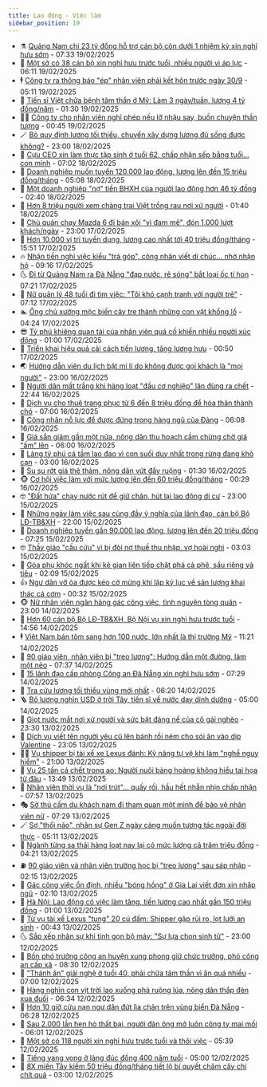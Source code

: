 ```yaml
---
title: Lao động - Việc làm
sidebar_position: 19
---
```


<!-- dantri-lao-dong-viec-lam:START -->
- ⚗️ [Quảng Nam chi 23 tỷ đồng hỗ trợ cán bộ còn dưới 1 nhiệm kỳ xin nghỉ hưu sớm](https://dantri.com.vn/lao-dong-viec-lam/quang-nam-chi-23-ty-dong-ho-tro-can-bo-con-duoi-1-nhiem-ky-xin-nghi-huu-som-20250219135449213.htm) - 07:33 19/02/2025
- 🙉 [Một sở có 38 cán bộ xin nghỉ hưu trước tuổi, nhiều người vì áp lực](https://dantri.com.vn/lao-dong-viec-lam/mot-so-co-38-can-bo-xin-nghi-huu-truoc-tuoi-nhieu-nguoi-vi-ap-luc-20250219123718211.htm) - 06:11 19/02/2025
- 🕴 [Công ty ra thông báo &quot;ép&quot; nhân viên phải kết hôn trước ngày 30/9](https://dantri.com.vn/lao-dong-viec-lam/cong-ty-ra-thong-bao-ep-nhan-vien-phai-ket-hon-truoc-ngay-309-20250219111759274.htm) - 05:11 19/02/2025
- 🧐 [Tiến sĩ Việt chữa bệnh tâm thần ở Mỹ: Làm 3 ngày/tuần, lương 4 tỷ đồng/năm](https://dantri.com.vn/lao-dong-viec-lam/tien-si-viet-chua-benh-tam-than-o-my-lam-3-ngaytuan-luong-4-ty-dongnam-20250218114330457.htm) - 01:30 19/02/2025
- 🧑‍💻 [Công ty cho nhân viên nghỉ phép nếu lỡ nhậu say, buồn chuyện thần tượng](https://dantri.com.vn/lao-dong-viec-lam/cong-ty-cho-nhan-vien-nghi-phep-neu-lo-nhau-say-buon-chuyen-than-tuong-20250218130403140.htm) - 00:45 19/02/2025
- 🪄 [Bỏ quy định lương tối thiểu, chuyển xây dựng lương đủ sống được không?](https://dantri.com.vn/lao-dong-viec-lam/bo-quy-dinh-luong-toi-thieu-chuyen-xay-dung-luong-du-song-duoc-khong-20250218202637781.htm) - 23:00 18/02/2025
- 🦣 [Cựu CEO xin làm thực tập sinh ở tuổi 62, chấp nhận sếp bằng tuổi… con mình](https://dantri.com.vn/lao-dong-viec-lam/cuu-ceo-xin-lam-thuc-tap-sinh-o-tuoi-62-chap-nhan-sep-bang-tuoi-con-minh-20250218122710238.htm) - 07:02 18/02/2025
- 🎡 [Doanh nghiệp muốn tuyển 120.000 lao động, lương lên đến 15 triệu đồng/tháng](https://dantri.com.vn/lao-dong-viec-lam/doanh-nghiep-muon-tuyen-120000-lao-dong-luong-len-den-15-trieu-dongthang-20250218111729285.htm) - 05:08 18/02/2025
- 🦍 [Một doanh nghiệp &quot;nợ&quot; tiền BHXH của người lao động hơn 46 tỷ đồng](https://dantri.com.vn/lao-dong-viec-lam/mot-doanh-nghiep-no-tien-bhxh-cua-nguoi-lao-dong-hon-46-ty-dong-20250217102511934.htm) - 02:40 18/02/2025
- 🫶 [Hơn 8 triệu người xem chàng trai Việt trồng rau nơi xứ người](https://dantri.com.vn/lao-dong-viec-lam/hon-8-trieu-nguoi-xem-chang-trai-viet-trong-rau-noi-xu-nguoi-20250218080115925.htm) - 01:40 18/02/2025
- 🥸 [Chủ quán chạy Mazda 6 đi bán xôi &quot;vì đam mê&quot;, đón 1.000 lượt khách/ngày](https://dantri.com.vn/lao-dong-viec-lam/chu-quan-chay-mazda-6-di-ban-xoi-vi-dam-me-don-1000-luot-khachngay-20250217193403266.htm) - 23:00 17/02/2025
- 🎡 [Hơn 10.000 vị trí tuyển dụng, lương cao nhất tới 40 triệu đồng/tháng](https://dantri.com.vn/lao-dong-viec-lam/hon-10000-vi-tri-tuyen-dung-luong-cao-nhat-toi-40-trieu-dongthang-20250217210548175.htm) - 15:51 17/02/2025
- 🔥 [Nhận tiền nghỉ việc kiểu &quot;trả góp&quot;, công nhân viết di chúc... nhờ nhận hộ](https://dantri.com.vn/lao-dong-viec-lam/nhan-tien-nghi-viec-kieu-tra-gop-cong-nhan-viet-di-chuc-nho-nhan-ho-20250217153454032.htm) - 09:16 17/02/2025
- 🌜 [Đi từ Quảng Nam ra Đà Nẵng &quot;đạp nước, rẽ sóng&quot; bắt loại ốc tí hon](https://dantri.com.vn/lao-dong-viec-lam/di-tu-quang-nam-ra-da-nang-dap-nuoc-re-song-bat-loai-oc-ti-hon-20250216184843494.htm) - 07:21 17/02/2025
- 🤭 [Nữ quản lý 48 tuổi đi tìm việc: &quot;Tôi khó cạnh tranh với người trẻ&quot;](https://dantri.com.vn/lao-dong-viec-lam/nu-quan-ly-48-tuoi-di-tim-viec-toi-kho-canh-tranh-voi-nguoi-tre-20250217124519294.htm) - 07:12 17/02/2025
- 🏊 [Ông chủ xưởng mộc biến cây tre thành những con vật khổng lồ](https://dantri.com.vn/lao-dong-viec-lam/ong-chu-xuong-moc-bien-cay-tre-thanh-nhung-con-vat-khong-lo-20250216172426386.htm) - 04:24 17/02/2025
- 😎 [Tỷ phú khiêng quan tài của nhân viên quá cố khiến nhiều người xúc động](https://dantri.com.vn/lao-dong-viec-lam/ty-phu-khieng-quan-tai-cua-nhan-vien-qua-co-khien-nhieu-nguoi-xuc-dong-20250215173916658.htm) - 01:00 17/02/2025
- 🤖 [Triển khai hiệu quả cải cách tiền lương, tăng lương hưu](https://dantri.com.vn/lao-dong-viec-lam/trien-khai-hieu-qua-cai-cach-tien-luong-tang-luong-huu-20250216221456523.htm) - 00:50 17/02/2025
- 🌏 [Hướng dẫn viên du lịch bật mí lí do không được gọi khách là &quot;mọi người&quot;](https://dantri.com.vn/lao-dong-viec-lam/huong-dan-vien-du-lich-bat-mi-li-do-khong-duoc-goi-khach-la-moi-nguoi-20250215165005101.htm) - 23:00 16/02/2025
- 🦏 [Người dân mất trắng khi hàng loạt &quot;đầu cơ nghiệp&quot; lăn đùng ra chết](https://dantri.com.vn/lao-dong-viec-lam/nguoi-dan-mat-trang-khi-hang-loat-dau-co-nghiep-lan-dung-ra-chet-20250214182523807.htm) - 22:44 16/02/2025
- 🤔 [Dịch vụ cho thuê trang phục từ 6 đến 8 triệu đồng để hóa thân thành chó](https://dantri.com.vn/lao-dong-viec-lam/dich-vu-cho-thue-trang-phuc-tu-6-den-8-trieu-dong-de-hoa-than-thanh-cho-20250216125806436.htm) - 07:00 16/02/2025
- 🌮 [Công nhân nỗ lực để được đứng trong hàng ngũ của Đảng](https://dantri.com.vn/lao-dong-viec-lam/cong-nhan-no-luc-de-duoc-dung-trong-hang-ngu-cua-dang-20250216123314056.htm) - 06:08 16/02/2025
- 💪 [Giá sắn giảm gần một nửa, nông dân thu hoạch cầm chừng chờ giá &quot;ấm&quot; lên](https://dantri.com.vn/lao-dong-viec-lam/gia-san-giam-gan-mot-nua-nong-dan-thu-hoach-cam-chung-cho-gia-am-len-20250214114825725.htm) - 06:00 16/02/2025
- 💪 [Làng tỷ phú cá tầm lao đao vì con suối duy nhất trong rừng đang khô cạn](https://dantri.com.vn/lao-dong-viec-lam/lang-ty-phu-ca-tam-lao-dao-vi-con-suoi-duy-nhat-trong-rung-dang-kho-can-20250215153822436.htm) - 03:00 16/02/2025
- 🦒 [Su su rớt giá thê thảm, nông dân vứt đầy ruộng](https://dantri.com.vn/lao-dong-viec-lam/su-su-rot-gia-the-tham-nong-dan-vut-day-ruong-20250215085948344.htm) - 01:30 16/02/2025
- 🐵 [Cơ hội việc làm với mức lương lên đến 60 triệu đồng/tháng](https://dantri.com.vn/lao-dong-viec-lam/co-hoi-viec-lam-voi-muc-luong-len-den-60-trieu-dongthang-20250215151609017.htm) - 00:29 16/02/2025
- 🤓 [&quot;Đất hứa&quot; chạy nước rút để giữ chân, hút lại lao động di cư](https://dantri.com.vn/lao-dong-viec-lam/dat-hua-chay-nuoc-rut-de-giu-chan-hut-lai-lao-dong-di-cu-20250214161949915.htm) - 23:00 15/02/2025
- 🧐 [Những ngày làm việc sau cùng đầy ý nghĩa của lãnh đạo, cán bộ Bộ LĐ-TB&amp;XH](https://dantri.com.vn/lao-dong-viec-lam/nhung-ngay-lam-viec-sau-cung-day-y-nghia-cua-lanh-dao-can-bo-bo-ld-tbxh-20250215162516963.htm) - 22:00 15/02/2025
- 💪 [Doanh nghiệp tuyển gần 90.000 lao động, lương lên đến 20 triệu đồng](https://dantri.com.vn/lao-dong-viec-lam/doanh-nghiep-tuyen-gan-90000-lao-dong-luong-len-den-20-trieu-dong-20250215122515091.htm) - 07:25 15/02/2025
- 🤓 [Thầy giáo &quot;cầu cứu&quot; vì bị đòi nợ thuế thu nhập, vợ hoài nghi](https://dantri.com.vn/lao-dong-viec-lam/thay-giao-cau-cuu-vi-bi-doi-no-thue-thu-nhap-vo-hoai-nghi-20250214140937439.htm) - 03:03 15/02/2025
- 💯 [Góa phụ khóc ngất khi kẻ gian liên tiếp chặt phá cà phê, sầu riêng và tiêu](https://dantri.com.vn/lao-dong-viec-lam/goa-phu-khoc-ngat-khi-ke-gian-lien-tiep-chat-pha-ca-phe-sau-rieng-va-tieu-20250214200849916.htm) - 02:09 15/02/2025
- 👍 [Ngư dân vỡ òa được kéo cờ mừng khi lập kỷ lục về sản lượng khai thác cá cơm](https://dantri.com.vn/lao-dong-viec-lam/ngu-dan-vo-oa-duoc-keo-co-mung-khi-lap-ky-luc-ve-san-luong-khai-thac-ca-com-20250214231151228.htm) - 00:32 15/02/2025
- 🐵 [Nữ nhân viên ngân hàng gác công việc, tình nguyện tòng quân](https://dantri.com.vn/lao-dong-viec-lam/nu-nhan-vien-ngan-hang-gac-cong-viec-tinh-nguyen-tong-quan-20250214114121205.htm) - 23:00 14/02/2025
- 💂 [Hơn 60 cán bộ Bộ LĐ-TB&amp;XH, Bộ Nội vụ xin nghỉ hưu trước tuổi](https://dantri.com.vn/lao-dong-viec-lam/hon-60-can-bo-bo-ld-tbxh-bo-noi-vu-xin-nghi-huu-truoc-tuoi-20250214152911151.htm) - 14:56 14/02/2025
- 🕴 [Việt Nam bán tôm sang hơn 100 nước, lớn nhất là thị trường Mỹ](https://dantri.com.vn/lao-dong-viec-lam/viet-nam-ban-tom-sang-hon-100-nuoc-lon-nhat-la-thi-truong-my-20250214165617841.htm) - 11:21 14/02/2025
- 👀 [90 giáo viên, nhân viên bị &quot;treo lương&quot;: Hướng dẫn một đường, làm một nẻo](https://dantri.com.vn/lao-dong-viec-lam/90-giao-vien-nhan-vien-bi-treo-luong-huong-dan-mot-duong-lam-mot-neo-20250214124357160.htm) - 07:37 14/02/2025
- 🦄 [15 lãnh đạo cấp phòng Công an Đà Nẵng xin nghỉ hưu sớm](https://dantri.com.vn/lao-dong-viec-lam/15-lanh-dao-cap-phong-cong-an-da-nang-xin-nghi-huu-som-20250214112848827.htm) - 07:29 14/02/2025
- 🔭 [Tra cứu lương tối thiểu vùng mới nhất](https://dantri.com.vn/lao-dong-viec-lam/tra-cuu-luong-toi-thieu-vung-moi-nhat-20250214104100838.htm) - 06:20 14/02/2025
- 🪜 [Bỏ lương nghìn USD ở trời Tây, tiến sĩ về nước dạy dinh dưỡng](https://dantri.com.vn/lao-dong-viec-lam/bo-luong-nghin-usd-o-troi-tay-tien-si-ve-nuoc-day-dinh-duong-20250213170530340.htm) - 05:00 14/02/2025
- 🌊 [Giọt nước mắt nơi xứ người và sức bật đáng nể của cô gái nghèo](https://dantri.com.vn/lao-dong-viec-lam/giot-nuoc-mat-noi-xu-nguoi-va-suc-bat-dang-ne-cua-co-gai-ngheo-20250211153006284.htm) - 23:30 13/02/2025
- 💯 [Dịch vụ viết tên người yêu cũ lên bánh rồi ném cho sói ăn vào dịp Valentine](https://dantri.com.vn/lao-dong-viec-lam/dich-vu-viet-ten-nguoi-yeu-cu-len-banh-roi-nem-cho-soi-an-vao-dip-valentine-20250213194701985.htm) - 23:05 13/02/2025
- 👨‍🏫 [Vụ shipper bị tài xế xe Lexus đánh: Kỹ năng tự vệ khi làm &quot;nghề nguy hiểm&quot;](https://dantri.com.vn/lao-dong-viec-lam/vu-shipper-bi-tai-xe-xe-lexus-danh-ky-nang-tu-ve-khi-lam-nghe-nguy-hiem-20250213154821639.htm) - 21:00 13/02/2025
- 🙉 [Vụ 25 tấn cá chết trong ao: Người nuôi bàng hoàng không hiểu tai họa từ đâu](https://dantri.com.vn/lao-dong-viec-lam/vu-25-tan-ca-chet-trong-ao-nguoi-nuoi-bang-hoang-khong-hieu-tai-hoa-tu-dau-20250213173842941.htm) - 13:49 13/02/2025
- 🦄 [Nhân viên thời vụ là &quot;nơi trút&quot;... quấy rối, hầu hết nhẫn nhịn chấp nhận](https://dantri.com.vn/lao-dong-viec-lam/nhan-vien-thoi-vu-la-noi-trut-quay-roi-hau-het-nhan-nhin-chap-nhan-20250213134013871.htm) - 07:57 13/02/2025
- 🎭 [Sở thú cấm du khách nam đi tham quan một mình để bảo vệ nhân viên nữ](https://dantri.com.vn/lao-dong-viec-lam/so-thu-cam-du-khach-nam-di-tham-quan-mot-minh-de-bao-ve-nhan-vien-nu-20250213112111228.htm) - 07:29 13/02/2025
- 🪄 [Sợ &quot;thối não&quot;, nhân sự Gen Z ngày càng muốn tương tác ngoài đời thực](https://dantri.com.vn/lao-dong-viec-lam/so-thoi-nao-nhan-su-gen-z-ngay-cang-muon-tuong-tac-ngoai-doi-thuc-20250212204550828.htm) - 05:11 13/02/2025
- 🌁 [Ngành từng sa thải hàng loạt nay lại có mức lương cả trăm triệu đồng](https://dantri.com.vn/lao-dong-viec-lam/nganh-tung-sa-thai-hang-loat-nay-lai-co-muc-luong-ca-tram-trieu-dong-20250213103944937.htm) - 04:21 13/02/2025
- ⛽️ [90 giáo viên và nhân viên trường học bị &quot;treo lương&quot; sau sáp nhập](https://dantri.com.vn/lao-dong-viec-lam/90-giao-vien-va-nhan-vien-truong-hoc-bi-treo-luong-sau-sap-nhap-20250213064703496.htm) - 02:15 13/02/2025
- 🤩 [Gác công việc ổn định, nhiều &quot;bóng hồng&quot; ở Gia Lai viết đơn xin nhập ngũ](https://dantri.com.vn/lao-dong-viec-lam/gac-cong-viec-on-dinh-nhieu-bong-hong-o-gia-lai-viet-don-xin-nhap-ngu-20250212100026947.htm) - 02:10 13/02/2025
- 🌝 [Hà Nội: Lao động có việc làm tăng, tiền lương cao nhất gần 150 triệu đồng](https://dantri.com.vn/lao-dong-viec-lam/ha-noi-lao-dong-co-viec-lam-tang-tien-luong-cao-nhat-gan-150-trieu-dong-20250212125629943.htm) - 01:00 13/02/2025
- 🤗 [Từ vụ tài xế Lexus &quot;tung&quot; 20 cú đấm: Shipper gặp rủi ro, lọt lưới an sinh](https://dantri.com.vn/lao-dong-viec-lam/tu-vu-tai-xe-lexus-tung-20-cu-dam-shipper-gap-rui-ro-lot-luoi-an-sinh-20250212212336301.htm) - 00:43 13/02/2025
- 🌜 [Sắp xếp nhân sự khi tinh gọn bộ máy: &quot;Sự lựa chọn sinh tử&quot;](https://dantri.com.vn/lao-dong-viec-lam/sap-xep-nhan-su-khi-tinh-gon-bo-may-su-lua-chon-sinh-tu-20250212143003594.htm) - 23:00 12/02/2025
- 👀 [Bốn phó trưởng công an huyện xung phong giữ chức trưởng, phó công an cấp xã](https://dantri.com.vn/lao-dong-viec-lam/bon-pho-truong-cong-an-huyen-xung-phong-giu-chuc-truong-pho-cong-an-cap-xa-20250212130836164.htm) - 08:30 12/02/2025
- 🫣 [&quot;Thánh ăn&quot; giải nghệ ở tuổi 40, phải chữa tâm thần vì ăn quá nhiều](https://dantri.com.vn/lao-dong-viec-lam/thanh-an-giai-nghe-o-tuoi-40-phai-chua-tam-than-vi-an-qua-nhieu-20250212114116251.htm) - 07:00 12/02/2025
- 🧠 [Hàng nghìn con vịt trời lao xuống phá ruộng lúa, nông dân thắp đèn xua đuổi](https://dantri.com.vn/lao-dong-viec-lam/hang-nghin-con-vit-troi-lao-xuong-pha-ruong-lua-nong-dan-thap-den-xua-duoi-20250212121827522.htm) - 06:34 12/02/2025
- 🎊 [Hơn 10 giờ cứu nạn ngư dân đứt lìa chân trên vùng biển Đà Nẵng](https://dantri.com.vn/lao-dong-viec-lam/hon-10-gio-cuu-nan-ngu-dan-dut-lia-chan-tren-vung-bien-da-nang-20250212123043106.htm) - 06:28 12/02/2025
- 🧰 [Sau 2.000 lần hẹn hò thất bại, người đàn ông mở luôn công ty mai mối](https://dantri.com.vn/lao-dong-viec-lam/sau-2000-lan-hen-ho-that-bai-nguoi-dan-ong-mo-luon-cong-ty-mai-moi-20250212123204807.htm) - 06:01 12/02/2025
- 🐘 [Một sở có 118 người xin nghỉ hưu trước tuổi và thôi việc](https://dantri.com.vn/lao-dong-viec-lam/mot-so-co-118-nguoi-xin-nghi-huu-truoc-tuoi-va-thoi-viec-20250212115425762.htm) - 05:39 12/02/2025
- 🥳 [Tiếng vang vọng ở làng đúc đồng 400 năm tuổi](https://dantri.com.vn/lao-dong-viec-lam/tieng-vang-vong-o-lang-duc-dong-400-nam-tuoi-20250210173221834.htm) - 05:00 12/02/2025
- 🐎 [8X miền Tây kiếm 50 triệu đồng/tháng tiết lộ bí quyết chăm cây chi chít quả](https://dantri.com.vn/lao-dong-viec-lam/8x-mien-tay-kiem-50-trieu-dongthang-tiet-lo-bi-quyet-cham-cay-chi-chit-qua-20250211172103444.htm) - 03:00 12/02/2025<!-- dantri-lao-dong-viec-lam:END -->
